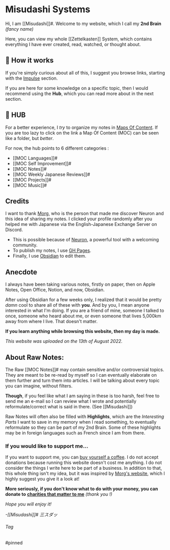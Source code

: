 # Misudashi Systems

Hi, I am [[Misudashi]]#. Welcome to my website, which I call my **2nd Brain** *(fancy name)*

Here, you can view my whole [[Zettelkasten]] System, which contains everything I have ever created, read, watched, or thought about.

## 📌 How it works

If you're simply curious about all of this, I suggest you browse links, starting with the [Impulse](https://misudashi.github.io/systems/impulse) section.

If you are here for some knowledge on a specific topic, then I would recommend using the **Hub**, which you can read more about in the next section.

## 📌 HUB

For a better experience, I *try* to organize my notes in [Maps Of Content](https://justgage.github.io/moc.md). If you are too lazy to click on the link a Map Of Content (MOC) can be seen like a folder, but *better*.

For now, the hub points to 6 different categories :
- [[MOC Languages]]#
- [[MOC Self Improvement]]#
- [[MOC Notes]]#
- [[MOC Weekly Japanese Reviews]]#
- [[MOC Projects]]#
- [[MOC Music]]#

## Credits

I want to thank [Morg](https://morg.systems/), who is the person that made me discover Neuron and this idea of sharing my notes. I clicked your profile randomly after you helped me with Japanese via the English-Japanese Exchange Server on Discord.

- This is possible because of [Neuron](https://neuron.zettel.page/), a powerful tool with a welcoming community.
- To publish my notes, I use [GH Pages](https://pages.github.com/).
- Finally, I use [Obsidian](https://obsidian.md/) to edit them.

## Anecdote

I always have been taking various notes, firstly on paper, then on Apple Notes, Open Office, Notion, and now, Obsidian.

After using Obsidian for a few weeks only, I realized that it would be pretty *damn* cool to share all of these with **you**. And by you, I mean anyone interested in what I'm doing. If you are a friend of mine, someone I talked to once, someone who heard about me, or even someone that lives 5,000km away from where I live. That doesn't matter.

**If you learn anything while browsing this website, then my day is made.**

*This website was uploaded on the 13th of August 2022.*

## About Raw Notes:

The Raw [[MOC Notes]]# may contain sensitive and/or controversial topics. They are meant to be re-read by myself so I can eventually elaborate on them further and turn them into articles. I will be talking about every topic you can imagine, without filters. 

**Though**, if you feel like what I am saying in these is too harsh, feel free to send me an e-mail so I can review what I wrote and potentially reformulate/correct what is said in there. (See [[Misudashi]])

Raw Notes will often also be filled with **Highlights**, which are the *Interesting Parts* I want to save in my memory when I read something, to eventually reformulate so they can be part of my 2nd Brain. Some of these highlights may be in foreign languages such as French since I am from there.

### If you would like to support me...

If you want to support me, you can [buy yourself a coffee](). I do not accept donations because running this website doesn't cost me anything. I do not consider the things I write here to be part of a business. In addition to that, this whole thing isn't my idea, but it was inspired by [Morg's website](https://morg.systems), which I highly suggest you give it a look at!

**More seriously, if you don't know what to do with your money, you can donate to** [**charities that matter to me**](https://www.google.com/search?q=i+want+to+donate+money+to+help+cervix+cancer+research.&source=lmns&bih=617&biw=414&prmd=niv&sa=X&ved=2ahUKEwic-u3R-ub5AhUPixoKHV-lB44Q_AUoAHoECAAQBA&pccc=1) *(thank you !)*


*Hope you will enjoy it!*

*-[[Misudashi]]# 三スダッ*



###### Tag
#pinned